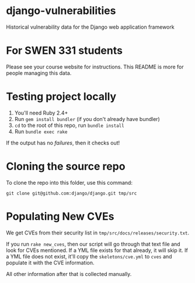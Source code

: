 # django-vulnerabilities
Historical vulnerability data for the Django web application framework

# For SWEN 331 students

Please see your course website for instructions. This README is more for people managing this data.

# Testing project locally

1. You'll need Ruby 2.4+
2. Run `gem install bundler` (if you don't already have bundler)
3. `cd` to the root of this repo, run `bundle install`
4. Run `bundle exec rake`

If the output has no *failures*, then it checks out!


# Cloning the source repo

To clone the repo into this folder, use this command:

```
git clone git@github.com:django/django.git tmp/src
```

# Populating New CVEs

We get CVEs from their security list in `tmp/src/docs/releases/security.txt`.

If you run `rake new_cves`, then our script will go through that text file and look for CVEs mentioned. If a YML file exists for that already, it will skip it. If a YML file does not exist, it'll copy the `skeletons/cve.yml` to `cves` and populate it with the CVE information.

All other information after that is collected manually.
